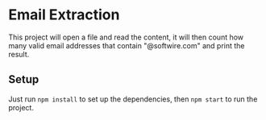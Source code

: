 # Email Extraction

This project will open a file and read the content, it will then count how many valid email addresses that contain "@softwire.com" and print the result. 

## Setup

Just run `npm install` to set up the dependencies, then `npm start` to run the project. 
